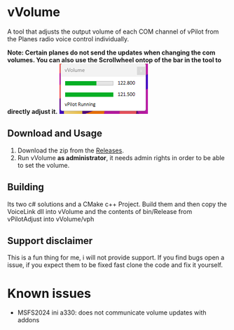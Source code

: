 # vVolume
A tool that adjusts the output volume of each COM channel of vPilot from the Planes radio voice control individually.

**Note: Certain planes do not send the updates when changing the com volumes. You can also use the Scrollwheel ontop of the bar in the tool to directly adjust it.**
![Screenshot of the tool](/vvolume.png)

## Download and Usage
1. Download the zip from the [Releases](https://github.com/liz3/vVolume/releases/).
2. Run vVolume **as administrator**, it needs admin rights in order to be able to set the volume.

## Building
Its two c# solutions and a CMake c++ Project. Build them and then copy the VoiceLink dll into vVolume and the contents of bin/Release from vPilotAdjust into vVolume/vph

## Support disclaimer
This is a fun thing for me, i will not provide support. If you find bugs open a issue, if you expect them to be fixed fast clone the code and fix it yourself.

# Known issues
* MSFS2024 ini a330: does not communicate volume updates with addons